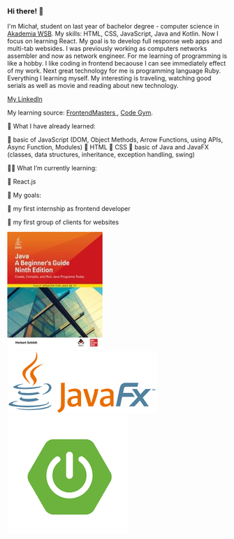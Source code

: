 ### Hi there! 👋

I'm Michał, student on last year of bachelor degree - computer science in <a href="https://wsb.edu.pl/uczelnia/aktualnosci/akademia-wsb-na-podium-rankingu-szkol-wyzszych-perspektywy-2022.html"> Akademia WSB</a>. My skills: HTML, CSS, JavaScript, Java and Kotlin. Now I focus on learning React. My goal is to develop full response web apps and multi-tab websides. I was previously working as computers networks assembler and now as network engineer. For me learning of programming is like a hobby. I like coding in frontend becaouse I can see immediately effect of my work. Next great technology for me is programming language Ruby. Everything I learning myself. My interesting is traveling, watching good serials as well as movie and reading about new technology.

<a href="https://www.linkedin.com/in/micha%C5%82-francuz-45499a110/"> My LinkedIn </a>

My learning source: <a href="https://frontendmasters.com/dashboard"> FrontendMasters </a>, <a href="https://codegym.cc/quests"> Code Gym</a>. 

🧩 What I have already learned:

🚀 basic of JavaScript (DOM, Object Methods, Arrow Functions, using APIs, Async Function, Modules)
🚀 HTML
🚀 CSS
🚀 basic of Java and JavaFX (classes, data structures, inheritance, exception handling, swing)

👨‍💻 What I’m currently learning:

🚀 React.js

🎯 My goals:

<p>🚀 my first internship as frontend developer</p>
🚀 my first group of clients for websites

<img src="java-a-beginners-guide-ninth-edition-b-iext116283405.jpg" alt=""> <img src="JavaFX_Logonowe.png" alt=""> <img src="spring2nowy2.png" alt="">

<!--
**MichalFrancuz/MichalFrancuz** is a ✨ _special_ ✨ repository because its `README.md` (this file) appears on your GitHub profile.

Here are some ideas to get you started:

- 🔭 I’m currently working on ...
- 🌱 I’m currently learning ...
- 👯 I’m looking to collaborate on ...
- 🤔 I’m looking for help with ...
- 💬 Ask me about ...
- 📫 How to reach me: ...
- 😄 Pronouns: ...
- ⚡ Fun fact: ...
-->
